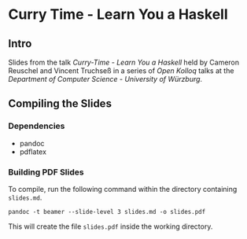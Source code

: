 # Curry Time - Learn You a Haskell

## Intro

Slides from the talk _Curry-Time - Learn You a Haskell_ held by Cameron Reuschel
and Vincent Truchseß in a series of _Open Kolloq_ talks at the _Department of
Computer Science - University of Würzburg_.

## Compiling the Slides

### Dependencies

- pandoc
- pdflatex

### Building PDF Slides

To compile, run the following command within the directory containing
`slides.md`. 

```
pandoc -t beamer --slide-level 3 slides.md -o slides.pdf
```

This will create the file `slides.pdf` inside the working directory.  
